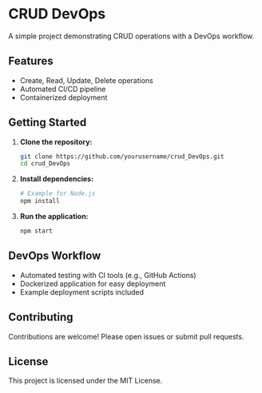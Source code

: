 # CRUD DevOps

A simple project demonstrating CRUD operations with a DevOps workflow.

## Features

- Create, Read, Update, Delete operations
- Automated CI/CD pipeline
- Containerized deployment

## Getting Started

1. **Clone the repository:**
    ```bash
    git clone https://github.com/yourusername/crud_DevOps.git
    cd crud_DevOps
    ```

2. **Install dependencies:**
    ```bash
    # Example for Node.js
    npm install
    ```

3. **Run the application:**
    ```bash
    npm start
    ```

## DevOps Workflow

- Automated testing with CI tools (e.g., GitHub Actions)
- Dockerized application for easy deployment
- Example deployment scripts included

## Contributing

Contributions are welcome! Please open issues or submit pull requests.

## License

This project is licensed under the MIT License.